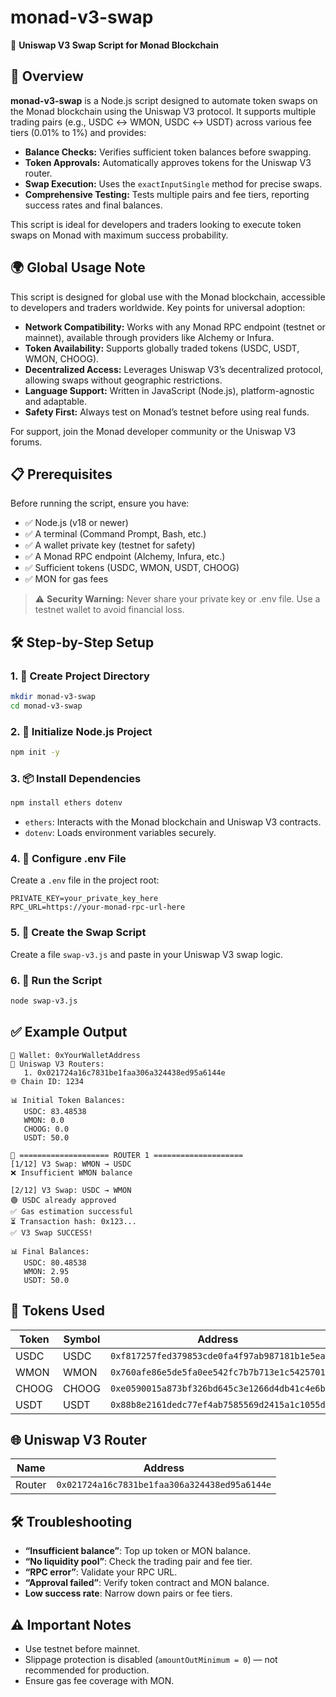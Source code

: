 # monad-v3-swap

🔁 **Uniswap V3 Swap Script for Monad Blockchain**

## 📖 Overview

**monad-v3-swap** is a Node.js script designed to automate token swaps on the Monad blockchain using the Uniswap V3 protocol. It supports multiple trading pairs (e.g., USDC ↔ WMON, USDC ↔ USDT) across various fee tiers (0.01% to 1%) and provides:

* **Balance Checks:** Verifies sufficient token balances before swapping.
* **Token Approvals:** Automatically approves tokens for the Uniswap V3 router.
* **Swap Execution:** Uses the `exactInputSingle` method for precise swaps.
* **Comprehensive Testing:** Tests multiple pairs and fee tiers, reporting success rates and final balances.

This script is ideal for developers and traders looking to execute token swaps on Monad with maximum success probability.

## 🌍 Global Usage Note

This script is designed for global use with the Monad blockchain, accessible to developers and traders worldwide. Key points for universal adoption:

* **Network Compatibility:** Works with any Monad RPC endpoint (testnet or mainnet), available through providers like Alchemy or Infura.
* **Token Availability:** Supports globally traded tokens (USDC, USDT, WMON, CHOOG).
* **Decentralized Access:** Leverages Uniswap V3’s decentralized protocol, allowing swaps without geographic restrictions.
* **Language Support:** Written in JavaScript (Node.js), platform-agnostic and adaptable.
* **Safety First:** Always test on Monad’s testnet before using real funds.

For support, join the Monad developer community or the Uniswap V3 forums.

## 📋 Prerequisites

Before running the script, ensure you have:

* ✅ Node.js (v18 or newer)
* ✅ A terminal (Command Prompt, Bash, etc.)
* ✅ A wallet private key (testnet for safety)
* ✅ A Monad RPC endpoint (Alchemy, Infura, etc.)
* ✅ Sufficient tokens (USDC, WMON, USDT, CHOOG)
* ✅ MON for gas fees

> ⚠️ **Security Warning:** Never share your private key or .env file. Use a testnet wallet to avoid financial loss.

## 🛠️ Step-by-Step Setup

### 1. 📂 Create Project Directory

```bash
mkdir monad-v3-swap
cd monad-v3-swap
```

### 2. 🧱 Initialize Node.js Project

```bash
npm init -y
```

### 3. 📦 Install Dependencies

```bash
npm install ethers dotenv
```

* `ethers`: Interacts with the Monad blockchain and Uniswap V3 contracts.
* `dotenv`: Loads environment variables securely.

### 4. 🔑 Configure .env File

Create a `.env` file in the project root:

```env
PRIVATE_KEY=your_private_key_here
RPC_URL=https://your-monad-rpc-url-here
```

### 5. 📜 Create the Swap Script

Create a file `swap-v3.js` and paste in your Uniswap V3 swap logic.

### 6. 🚀 Run the Script

```bash
node swap-v3.js
```

## ✅ Example Output

```
🏦 Wallet: 0xYourWalletAddress
🔄 Uniswap V3 Routers:
   1. 0x021724a16c7831be1faa306a324438ed95a6144e
🌐 Chain ID: 1234

📊 Initial Token Balances:
   USDC: 83.48538
   WMON: 0.0
   CHOOG: 0.0
   USDT: 50.0

🎯 ==================== ROUTER 1 ====================
[1/12] V3 Swap: WMON → USDC
❌ Insufficient WMON balance

[2/12] V3 Swap: USDC → WMON
🟢 USDC already approved
✅ Gas estimation successful
⏳ Transaction hash: 0x123...
✅ V3 Swap SUCCESS!

📊 Final Balances:
   USDC: 80.48538
   WMON: 2.95
   USDT: 50.0
```

## 🔢 Tokens Used

| Token | Symbol | Address                                      |
| ----- | ------ | -------------------------------------------- |
| USDC  | USDC   | `0xf817257fed379853cde0fa4f97ab987181b1e5ea` |
| WMON  | WMON   | `0x760afe86e5de5fa0ee542fc7b7b713e1c5425701` |
| CHOOG | CHOOG  | `0xe0590015a873bf326bd645c3e1266d4db41c4e6b` |
| USDT  | USDT   | `0x88b8e2161dedc77ef4ab7585569d2415a1c1055d` |

## 🌐 Uniswap V3 Router

| Name   | Address                                      |
| ------ | -------------------------------------------- |
| Router | `0x021724a16c7831be1faa306a324438ed95a6144e` |

## 🛠️ Troubleshooting

* **“Insufficient balance”**: Top up token or MON balance.
* **“No liquidity pool”**: Check the trading pair and fee tier.
* **“RPC error”**: Validate your RPC URL.
* **“Approval failed”**: Verify token contract and MON balance.
* **Low success rate**: Narrow down pairs or fee tiers.

## ⚠️ Important Notes

* Use testnet before mainnet.
* Slippage protection is disabled (`amountOutMinimum = 0`) — not recommended for production.
* Ensure gas fee coverage with MON.


